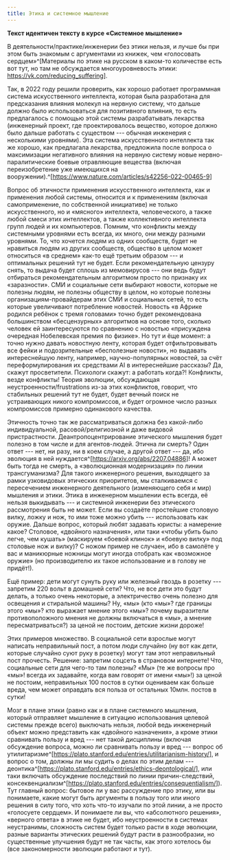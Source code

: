 ```yaml
---
title: Этика и системное мышление
---
```


**Текст идентичен тексту в курсе «Системное мышление»**

В деятельности/практике/инженерии без этики нельзя, и лучше бы при этом
быть знакомым с аргументами из книжек, чем «голосовать
сердцем»^[Материалы по этике на русском в каком-то
количестве есть вот тут, но там не обсуждается многоуровневость этики:
<https://vk.com/reducing_suffering>].

Так, в 2022 году решили проверить, как хорошо работает программная
система искусственного интеллекта, которая была разработана для
предсказания влияния молекул на нервную систему, что дальше должно было
использоваться для позитивного влияния, то есть предлагалось с помощью
этой системы разрабатывать лекарства (инженерный проект, где
проектировалось вещество, которое должно было дальше работать с
существом --- обычная инженерия с несколькими уровнями). Эта система
искусственного интеллекта так же хорошо, как предлагала лекарства,
предложила после вопроса о максимизации негативного влияния на нервную
систему новые нервно-паралитические боевые отравляющие вещества (включая
переизобретение уже имеющихся на
вооружении).^[<https://www.nature.com/articles/s42256-022-00465-9>]

Вопрос об этичности применения искусственного интеллекта, как и
применения любой системы, относится и к применениям (включая
самоприменение, по собственной инициативе) не только искусственного, но
и «мясного» интеллекта, человеческого, а также любой смеси этих
интеллектов, а также коллективного интеллекта групп людей и их
компьютеров. Помним, что конфликты между системными уровнями есть
всегда, их много, они между разными уровнями. То, что хочется людям из
одних сообществ, будет не нравиться людям из других сообществ, общество
в целом может относиться «в среднем» как-то ещё третьим образом --- и
оптимальных решений тут не будет. Если рекомендательную цензуру снять,
то выдача будет сплошь из мемовирусов --- они ведь будут отбираться
рекомендательным алгоритмом просто по признаку их «заразности». СМИ и
социальные сети выбирают новости, которые не полезны людям, не полезны
обществу в целом, но которые полезны организациям-провайдерам этих СМИ и
социальных сетей, то есть которые увеличивают потребление новостей.
Новость «в Африке родился ребёнок с тремя головами» точно будет
рекомендована большинством «бесцензурных» алгоритмов на основе того,
сколько человек ей заинтересуются по сравнению с новостью «присуждена
очередная Нобелевская премия по физике». Но тут и ёще момент: а точно
нужно давать новостную ленту, которая будет отфильтровывать все фейки и
подозрительные «бесполезные новости», но выдавать интереснейшую ленту,
например, научно-популярных новостей, за счёт переформулирования их
средствами AI в интереснейшие рассказы? Да, скажут просветители.
Психологи скажут: а работать когда?! Конфликты, везде конфликты! Теория
эволюции, обсуждающая неустроенности/frustrations из-за этих конфликтов,
говорит, что стабильных решений тут не будет, будет вечный поиск не
устраивающих никого компромиссов, и будет огромное число разных
компромиссов примерно одинакового качества.

Этичность точно так же рассматриваться должна без какой-либо
индивидуальной, расовой/религиозной и даже видовой пристрастности.
Деантропоцентрирование этического мышления будет полезно в том числе и
для агентов-людей. Этична ли смерть? Один ответ --- нет, ни разу, ни в
коем случае, а другой ответ --- да, ибо эволюция в ней
нуждается^[<https://arxiv.org/abs/2207.04886>]!
А может быть тогда не смерть, а «эволюционная модернизация» по линии
трансгуманизма? Для такого инженерного решения, выходящего за рамки
узковидовых этических приоритетов, мы сталкиваемся с пересечением
инженерного деятельного (изменяющего себя и мир) мышления и этики. Этика
в инженерном мышлении есть всегда, её нельзя выкидывать --- и системной
инженерии без этического рассмотрения быть не может. Если вы создаёте
простейшие столовую вилку, ложку и нож, то ими тоже можно убить ---
использовать как оружие. Дальше вопрос, который любят задавать юристы: а
намерение какое? Столовое, «двойного назначения», или таки «чтобы убить
было легче, чем кушать» (маскируем «боевой клинок» и «боевую вилку» под
столовые нож и вилку)? С ножом пример не случаен, ибо в самолёте у вас и
маникюрные ножницы могут иногда отобрать как «возможное оружие» (но
производителю их такое использование и в голову не придёт!).

Ещё пример: дети могут сунуть руку или железный гвоздь в розетку ---
запретим 220 вольт в домашней сети? Что, не все дети это будут делать, а
только очень некоторые, а электричество очень полезно для освещения и
стиральной машины? Ну, «мы» (кто «мы»? где границы этого «мы»? кто
выражает мнение этого «мы»? почему выразители противоположного мнения не
должны включаться в «мы», а мнение пересматриваться?) за ценой не
постоим, детские жизни дороже!

Этих примеров множество. В социальной сети взрослые могут написать
неправильный пост, а потом люди случайно (ну вот как дети, которые
случайно суют руку в розетку) могут там этот неправильный пост прочесть.
Решение: запретим соцсеть в страновом интернете! Что, социальные сети
для чего-то там полезны? «Мы» (те же вопросы про «мы»! всегда их
задавайте, когда вам говорят от имени «мы»!) за ценой не постоим,
неправильных 100 постов в сутки оцениваем как больше вреда, чем может
оправдать вся польза от остальных 10млн. постов в сутки!

Мозг в плане этики (равно как и в плане системного мышления, который
отправляет мышление в ситуацию использования целевой системы прежде
всего) выключать нельзя, любой ведь инженерный объект можно представить
как «двойного назначения», а кроме этики сравнивать пользу и вред ---
нет такой дисциплины (включая обсуждение вопроса, можно ли сравнивать
пользу и вред --- вопрос об
утилитаризме^[<https://plato.stanford.edu/entries/utilitarianism-history/>],
и вопрос о том, должны ли мы судить о делах по этим делам ---
деонтика^[<https://plato.stanford.edu/entries/ethics-deontological/>],
или таки включать обсуждение последствий по линии причин-следствий,
консеквенциализм^[<https://plato.stanford.edu/entries/consequentialism/>]).
Тут главный вопрос: бытовое ли у вас рассуждение про этику, или вы
понимаете, какие могут быть аргументы в пользу того или иного решения в
силу того, что хоть что-то изучали по этой линии, а не просто «голосуете
сердцем». И понимаете ли вы, что «абсолютного решения», «верного ответа»
в этике не будет, ибо неустроенности в системах неустранимы, сложность
систем будет только расти в ходе эволюции, разные варианты этических
решений будут расти в разнообразии, но существенные улучшения будут не
так часты, как этого хотелось бы (все закономерности эволюции работают и
тут).
